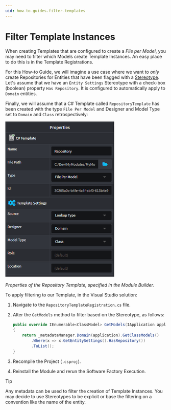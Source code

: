 ```yaml
---
uid: how-to-guides.filter-templates
---
```

# Filter Template Instances
When creating Templates that are configured to create a _File per Model_, you may need to filter which Models create Template Instances. An easy place to do this is in the Template Registrations.

For this How-to Guide, we will imagine a use case where we want to _only_ create Repositories for Entities that have been flagged with a [Stereotype](xref:how-to-guides.use-stereotypes). Let's assume that we have an `Entity Settings` Stereotype with a check-box (boolean) property `Has Repository`. It is configured to automatically apply to `Domain` entities. 

Finally, we will assume that a C# Template called `RepositoryTemplate` has been created with the type `File Per Model` and Designer and Model Type set to `Domain` and `Class` retrospectively:

![csharp-template-repository](images/csharp-template-repository.png)

_Properties of the Repository Template, specified in the Module Builder._

To apply filtering to our Template, in the Visual Studio solution:
1. Navigate to the `RepositoryTemplateRegistration.cs` file.
2. Alter the `GetModels` method to filter based on the Stereotype, as follows:

    ```csharp
    public override IEnumerable<ClassModel> GetModels(IApplication application)
    {
        return _metadataManager.Domain(application).GetClassModels()
            .Where(x => x.GetEntitySettings().HasRepository())
            .ToList();
    }
    ```
    
3. Recompile the Project (`.csproj`).
4. Reinstall the Module and rerun the Software Factory Execution.

>[!TIP]
>Any metadata can be used to filter the creation of Template Instances. You may decide to use Stereotypes to be explicit or base the filtering on a convention like the name of the entity.